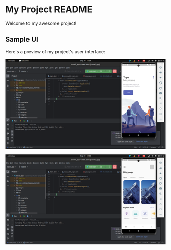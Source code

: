 # My Project README

Welcome to my awesome project!

## Sample UI

Here's a preview of my project's user interface:

![Welcome Page](./images/welcome.png)

![Home Page](./images/home.png)
